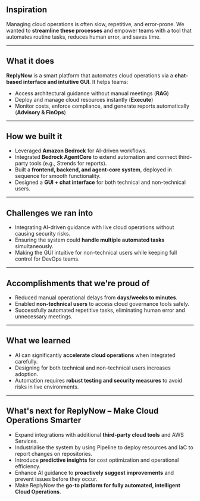 ## Inspiration  
Managing cloud operations is often slow, repetitive, and error-prone. We wanted to **streamline these processes** and empower teams with a tool that automates routine tasks, reduces human error, and saves time.

---

## What it does  
**ReplyNow** is a smart platform that automates cloud operations via a **chat-based interface and intuitive GUI**. It helps teams:
- Access architectural guidance without manual meetings (**RAG**)
- Deploy and manage cloud resources instantly (**Execute**)
- Monitor costs, enforce compliance, and generate reports automatically (**Advisory & FinOps**)

---

## How we built it  
- Leveraged **Amazon Bedrock** for AI-driven workflows.  
- Integrated **Bedrock AgentCore** to extend automation and connect third-party tools (e.g., Strends for reports).  
- Built a **frontend, backend, and agent-core system**, deployed in sequence for smooth functionality.  
- Designed a **GUI + chat interface** for both technical and non-technical users.

---

## Challenges we ran into  
- Integrating AI-driven guidance with live cloud operations without causing security risks.  
- Ensuring the system could **handle multiple automated tasks** simultaneously.  
- Making the GUI intuitive for non-technical users while keeping full control for DevOps teams.

---

## Accomplishments that we're proud of  
- Reduced manual operational delays from **days/weeks to minutes**.  
- Enabled **non-technical users** to access cloud governance tools safely.  
- Successfully automated repetitive tasks, eliminating human error and unnecessary meetings.

---

## What we learned  
- AI can significantly **accelerate cloud operations** when integrated carefully.  
- Designing for both technical and non-technical users increases adoption.  
- Automation requires **robust testing and security measures** to avoid risks in live environments.

---

## What's next for ReplyNow – Make Cloud Operations Smarter  
- Expand integrations with additional **third-party cloud tools** and AWS Services.  
- Industrialise the system by using Pipeline to deploy resources and IaC to report changes on repositories.
- Introduce **predictive insights** for cost optimization and operational efficiency.  
- Enhance AI guidance to **proactively suggest improvements** and prevent issues before they occur.  
- Make ReplyNow the **go-to platform for fully automated, intelligent Cloud Operations**.
